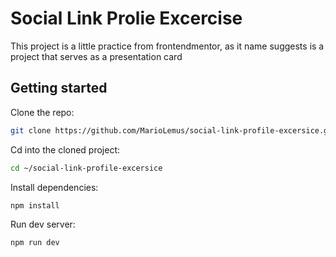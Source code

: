 # Social Link Prolie Excercise

This project is a little practice from frontendmentor, as it name suggests is a project that serves as a presentation card

## Getting started

Clone the repo:

```bash
git clone https://github.com/MarioLemus/social-link-profile-excersice.git
```

Cd into the cloned project:

```bash
cd ~/social-link-profile-excersice
```

Install dependencies:

```bash
npm install
```

Run dev server:

```bash
npm run dev
```
